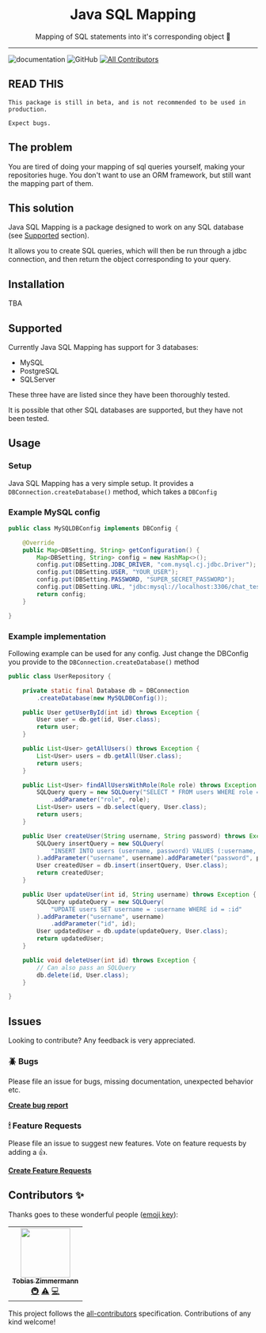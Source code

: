 <div align="center">
  <h1>Java SQL Mapping</h1>
  <p>Mapping of SQL statements into it's corresponding object 🤩</p>
</div>

---

![documentation](https://img.shields.io/badge/documentation-yes-brightgreen.svg)
![GitHub](https://img.shields.io/github/license/tobias-z/java-sql-mapper)
[![All Contributors](https://img.shields.io/badge/all_contributors-1-orange.svg?style=flat-square)](#contributors-)

## READ THIS

`This package is still in beta, and is not recommended to be used in production.`

`Expect bugs.`

## The problem

You are tired of doing your mapping of sql queries yourself, making your
repositories huge. You don't want to use an ORM framework, but still want the
mapping part of them.

## This solution

Java SQL Mapping is a package designed to work on any SQL database (see
[Supported](#Supported) section).

It allows you to create SQL queries, which will then be run through a jdbc
connection, and then return the object corresponding to your query.

## Installation

TBA

## Supported

Currently Java SQL Mapping has support for 3 databases:

- MySQL
- PostgreSQL
- SQLServer

These three have are listed since they have been thoroughly tested.

It is possible that other SQL databases are supported, but they have not been
tested.

## Usage

### Setup

Java SQL Mapping has a very simple setup. It provides a
`DBConnection.createDatabase()` method, which takes a `DBConfig`

### Example MySQL config

```java
public class MySQLDBConfig implements DBConfig {

    @Override
    public Map<DBSetting, String> getConfiguration() {
        Map<DBSetting, String> config = new HashMap<>();
        config.put(DBSetting.JDBC_DRIVER, "com.mysql.cj.jdbc.Driver");
        config.put(DBSetting.USER, "YOUR_USER");
        config.put(DBSetting.PASSWORD, "SUPER_SECRET_PASSWORD");
        config.put(DBSetting.URL, "jdbc:mysql://localhost:3306/chat_test");
        return config;
    }

}
```

### Example implementation

Following example can be used for any config. Just change the DBConfig you
provide to the `DBConnection.createDatabase()` method

```java
public class UserRepository {

    private static final Database db = DBConnection
        .createDatabase(new MySQLDBConfig());

    public User getUserById(int id) throws Exception {
        User user = db.get(id, User.class);
        return user;
    }

    public List<User> getAllUsers() throws Exception {
        List<User> users = db.getAll(User.class);
        return users;
    }

    public List<User> findAllUsersWithRole(Role role) throws Exception {
        SQLQuery query = new SQLQuery("SELECT * FROM users WHERE role = :role")
            .addParameter("role", role);
        List<User> users = db.select(query, User.class);
        return users;
    }

    public User createUser(String username, String password) throws Exception {
        SQLQuery insertQuery = new SQLQuery(
            "INSERT INTO users (username, password) VALUES (:username, :password)"
        ).addParameter("username", username).addParameter("password", password);
        User createdUser = db.insert(insertQuery, User.class);
        return createdUser;
    }

    public User updateUser(int id, String username) throws Exception {
        SQLQuery updateQuery = new SQLQuery(
            "UPDATE users SET username = :username WHERE id = :id"
        ).addParameter("username", username)
            .addParameter("id", id);
        User updatedUser = db.update(updateQuery, User.class);
        return updatedUser;
    }

    public void deleteUser(int id) throws Exception {
        // Can also pass an SQLQuery
        db.delete(id, User.class);
    }

}
```

## Issues

Looking to contribute? Any feedback is very appreciated.

### 🪲 Bugs

Please file an issue for bugs, missing documentation, unexpected behavior etc.

[**Create bug
report**](https://github.com/tobias-z/java-sql-mapper/issues/new?assignees=&labels=&template=bug_report.md&title=)

### 🕯 Feature Requests

Please file an issue to suggest new features. Vote on feature requests by adding
a 👍.

[**Create Feature
Requests**](https://github.com/tobias-z/java-sql-mapper/issues/new?assignees=&labels=&template=feature_request.md&title=)

## Contributors ✨

Thanks goes to these wonderful people
([emoji key](https://allcontributors.org/docs/en/emoji-key)):

<!-- ALL-CONTRIBUTORS-LIST:START - Do not remove or modify this section -->
<!-- prettier-ignore-start -->
<!-- markdownlint-disable -->
<table>
  <tr>
    <td align="center"><a href="http://tobias-z.com"><img src="https://avatars.githubusercontent.com/u/70150300?v=4?s=100" width="100px;" alt=""/><br /><sub><b>Tobias Zimmermann</b></sub></a><br /><a href="#infra-tobias-z" title="Infrastructure (Hosting, Build-Tools, etc)">🚇</a> <a href="https://github.com/tobias-z/java-sql-mapper/commits?author=tobias-z" title="Tests">⚠️</a> <a href="https://github.com/tobias-z/java-sql-mapper/commits?author=tobias-z" title="Code">💻</a></td>
  </tr>
</table>

<!-- markdownlint-restore -->
<!-- prettier-ignore-end -->

<!-- ALL-CONTRIBUTORS-LIST:END -->

This project follows the
[all-contributors](https://github.com/all-contributors/all-contributors)
specification. Contributions of any kind welcome!
